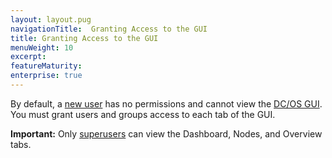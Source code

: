 ```yaml
---
layout: layout.pug
navigationTitle:  Granting Access to the GUI
title: Granting Access to the GUI
menuWeight: 10
excerpt:
featureMaturity:
enterprise: true
---
```


By default, a [new user](/1.10/security/users-groups/) has no permissions and cannot view the [DC/OS GUI](/1.10/gui/). You must grant users and groups access to each tab of the GUI.

**Important:** Only [superusers](/1.10/security/perms-reference/#superuser) can view the Dashboard, Nodes, and Overview tabs.
